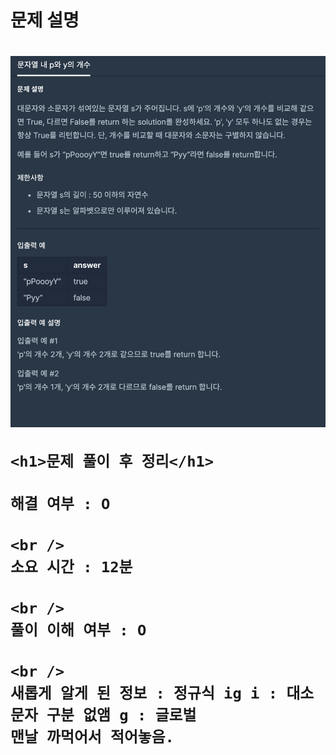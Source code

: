 <h1>
  문제 설명
  <h1>
    <img src="/images_problem/문자열 내 p와 y의 개수.png" />

    <h1>문제 풀이 후 정리</h1>

    해결 여부 : O

    <br />
    소요 시간 : 12분

    <br />
    풀이 이해 여부 : O

    <br />
    새롭게 알게 된 정보 : 정규식 ig i : 대소문자 구분 없앰 g : 글로벌
    맨날 까먹어서 적어놓음.

  </h1>
</h1>
